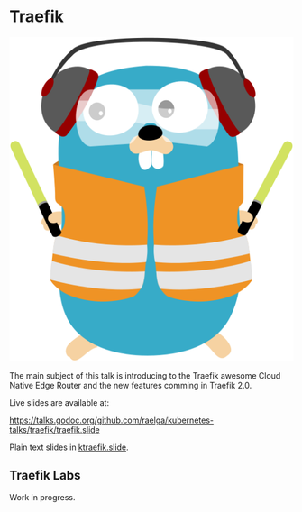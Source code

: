 # Traefik

![Traefik Logo](images/traefik-logo.svg)

The main subject of this talk is introducing to the Traefik awesome Cloud Native Edge Router and the new features comming in Traefik 2.0.

Live slides are available at:

https://talks.godoc.org/github.com/raelga/kubernetes-talks/traefik/traefik.slide

Plain text slides in [ktraefik.slide](ktraefik.slide).

## Traefik Labs

Work in progress.